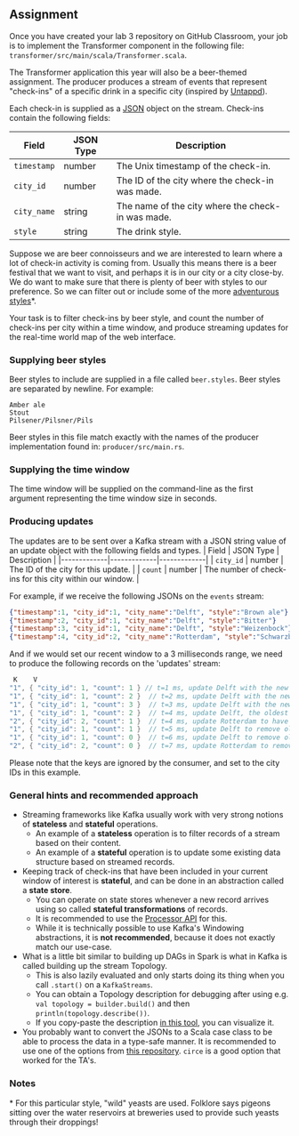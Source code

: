 ## Assignment

Once you have created your lab 3 repository on GitHub Classroom, your job is to
implement the Transformer component in the following file:
`transformer/src/main/scala/Transformer.scala`.

The Transformer application this year will also be a beer-themed assignment. The
producer produces a stream of events that represent "check-ins" of a specific
drink in a specific city (inspired by [Untappd](https://untappd.com/)).

Each check-in is supplied as a [JSON](https://www.json.org/json-en.html) object
on the stream. Check-ins contain the following fields:

| Field       | JSON Type | Description                                       |
| ----------- | --------- | ------------------------------------------------- |
| `timestamp` | number    | The Unix timestamp of the check-in.               |
| `city_id`   | number    | The ID of the city where the check-in was made.   |
| `city_name` | string    | The name of the city where the check-in was made. |
| `style`     | string    | The drink style.                                  |

Suppose we are beer connoisseurs and we are interested to learn where a lot of
check-in activity is coming from. Usually this means there is a beer festival
that we want to visit, and perhaps it is in our city or a city close-by. We do
want to make sure that there is plenty of beer with styles to our preference. So
we can filter out or include some of the more [adventurous
styles](https://en.wikipedia.org/wiki/Gueuze)\*.

Your task is to filter check-ins by beer style, and count the number of
check-ins per city within a time window, and produce streaming updates for the
real-time world map of the web interface.

### Supplying beer styles

Beer styles to include are supplied in a file called `beer.styles`.
Beer styles are separated by newline. For example:

```
Amber ale
Stout
Pilsener/Pilsner/Pils
```

Beer styles in this file match exactly with the names of the producer
implementation found in: `producer/src/main.rs`.

### Supplying the time window

The time window will be supplied on the command-line as the first argument
representing the time window size in seconds.

### Producing updates

The updates are to be sent over a Kafka stream with a JSON string value of an update object with the following fields and types.
| Field | JSON Type | Description |
|-------------|-------------|-------------|
| `city_id` | number | The ID of the city for this update. |
| `count` | number | The number of check-ins for this city within our window. |

For example, if we receive the following JSONs on the `events` stream:

```json
{"timestamp":1, "city_id":1, "city_name":"Delft", "style":"Brown ale"}
{"timestamp":2, "city_id":1, "city_name":"Delft", "style":"Bitter"}
{"timestamp":3, "city_id":1, "city_name":"Delft", "style":"Weizenbock"}
{"timestamp":4, "city_id":2, "city_name":"Rotterdam", "style":"Schwarzbier"}
```

And if we would set our recent window to a 3 milliseconds range, we
need to produce the following records on the 'updates' stream:

```C++
 K    V
"1", { "city_id": 1, "count": 1 } // t=1 ms, update Delft with the new recent check-in
"1", { "city_id": 1, "count": 2 }  // t=2 ms, update Delft with the new recent check-in
"1", { "city_id": 1, "count": 3 }  // t=3 ms, update Delft with the new recent check-in
"1", { "city_id": 1, "count": 2 }  // t=4 ms, update Delft, the oldest check-in went out of the window
"2", { "city_id": 2, "count": 1 }  // t=4 ms, update Rotterdam to have 1 check-in recently
"1", { "city_id": 1, "count": 1 }  // t=5 ms, update Delft to remove old check-ins
"1", { "city_id": 1, "count": 0 }  // t=6 ms, update Delft to remove old check-ins
"2", { "city_id": 2, "count": 0 }  // t=7 ms, update Rotterdam to remove old check-ins
```

Please note that the keys are ignored by the consumer, and set to the city IDs in this example.

### General hints and recommended approach

- Streaming frameworks like Kafka usually work with very strong notions of
  **stateless** and **stateful** operations.
  - An example of a **stateless** operation is to filter records of a stream based
    on their content.
  - An example of a **stateful** operation is to update some existing data
    structure based on streamed records.
- Keeping track of check-ins that have been included in your current window of
  interest is **stateful**, and can be done in an abstraction called a **state
  store**.
  - You can operate on state stores whenever a new record arrives using so called
    **stateful transformations** of records.
  - It is recommended to use the
    [Processor API](https://kafka.apache.org/26/documentation/streams/developer-guide/processor-api.html)
    for this.
  - While it is technically possible to use Kafka's Windowing abstractions, it
    is **not recommended**, because it does not exactly match our use-case.
- What is a little bit similar to building up DAGs in Spark is what in Kafka is
  called building up the stream Topology.
  - This is also lazily evaluated and only starts doing its thing when you call
    `.start()` on a `KafkaStreams`.
  - You can obtain a Topology description for debugging after using e.g.
    `val topology = builder.build()` and then `println(topology.describe())`.
  - If you copy-paste the description
    [in this tool](https://zz85.github.io/kafka-streams-viz/),
    you can visualize it.
- You probably want to convert the JSONs to a Scala case class to be able to
  process the data in a type-safe manner. It is recommended to use one of the
  options from [this repository](https://github.com/azhur/kafka-serde-scala).
  `circe` is a good option that worked for the TA's.

### Notes

\* For this particular style, "wild" yeasts are used. Folklore says pigeons
sitting over the water reservoirs at breweries used to provide such yeasts
through their droppings!
